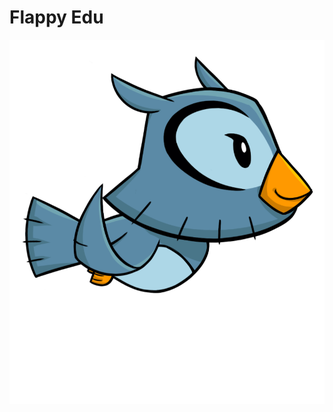 # Flappy Edu


[![EDU_Voando_001](sprites/bird/EDU_Voando_001.png)](sprites/bird/EDU_Voando_001.png)

